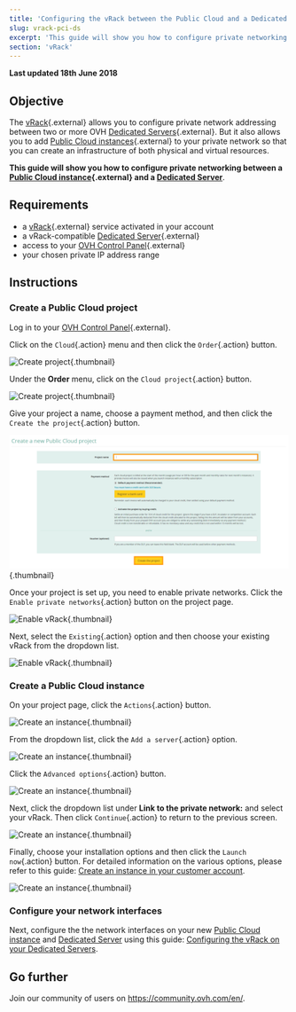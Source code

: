 ```yaml
---
title: 'Configuring the vRack between the Public Cloud and a Dedicated Server'
slug: vrack-pci-ds
excerpt: 'This guide will show you how to configure private networking between a Public Cloud instance and a Dedicated Server.'
section: 'vRack'
---
```


**Last updated 18th June 2018**

## Objective

The [vRack](https://www.ovh.co.uk/solutions/vrack/){.external} allows you to configure private network addressing between two or more OVH [Dedicated Servers](https://www.ovhcloud.com/en-ie/bare-metal/){.external}. But it also allows you to add [Public Cloud instances](https://www.ovhcloud.com/en-ie/public-cloud/){.external} to your private network so that you can create an infrastructure of both physical and virtual resources.

**This guide will show you how to configure private networking between a [Public Cloud instance](https://www.ovhcloud.com/en-ie/public-cloud/){.external} and a [Dedicated Server](https://www.ovhcloud.com/en-ie/bare-metal/)**.


## Requirements

* a [vRack](https://www.ovh.co.uk/solutions/vrack/){.external} service activated in your account
* a vRack-compatible [Dedicated Server](https://www.ovhcloud.com/en-ie/bare-metal/){.external}
* access to your [OVH Control Panel](https://www.ovh.com/auth/?action=gotomanager){.external}
* your chosen private IP address range


## Instructions

### Create a Public Cloud project

Log in to your [OVH Control Panel](https://www.ovh.com/auth/?action=gotomanager){.external}.

Click on the `Cloud`{.action} menu and then click the `Order`{.action} button.

![Create project](images/pci-project-01.png){.thumbnail}

Under the **Order** menu, click on the `Cloud project`{.action} button.

![Create project](images/pci-project-02.png){.thumbnail}

Give your project a name, choose a payment method, and then click the `Create the project`{.action} button.

![Create project](images/pci-project-03.png){.thumbnail}

Once your project is set up, you need to enable private networks. Click the `Enable private networks`{.action} button on the project page.

![Enable vRack](images/pci-vrack-01.png){.thumbnail}

Next, select the `Existing`{.action} option and then choose your existing vRack from the dropdown list.

![Enable vRack](images/pci-vrack-02.png){.thumbnail}


### Create a Public Cloud instance

On your project page, click the `Actions`{.action} button.

![Create an instance](images/pci-01.png){.thumbnail}

From the dropdown list, click the `Add a server`{.action} option.

![Create an instance](images/pci-02.png){.thumbnail}

Click the `Advanced options`{.action} button.

![Create an instance](images/pci-03.png){.thumbnail}

Next, click the dropdown list under **Link to the private network:** and select your vRack. Then click `Continue`{.action} to return to the previous screen.

![Create an instance](images/pci-04.png){.thumbnail}

Finally, choose your installation options and then click the `Launch now`{.action} button. For detailed information on the various options, please refer to this guide: [Create an instance in your customer account](../../public-cloud/create_an_instance_in_your_ovh_customer_account/).

![Create an instance](images/pci-05.png){.thumbnail}


### Configure your network interfaces

Next, configure the the network interfaces on your new [Public Cloud instance](https://www.ovhcloud.com/en-ie/public-cloud/) and [Dedicated Server](https://www.ovhcloud.com/en-ie/bare-metal/) using this guide: [Configuring the vRack on your Dedicated Servers](../configuring-vrack-on-dedicated-servers/).


## Go further

Join our community of users on <https://community.ovh.com/en/>.
